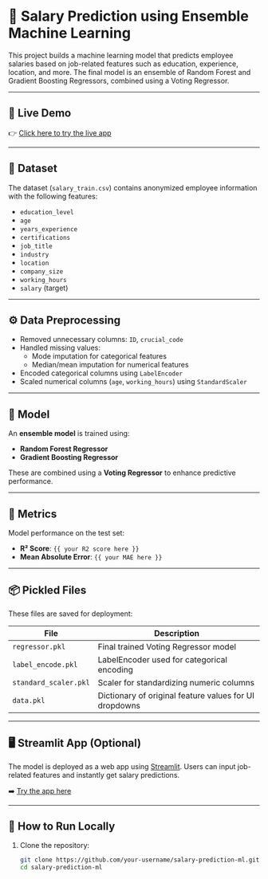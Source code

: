 # 🧠 Salary Prediction using Ensemble Machine Learning

This project builds a machine learning model that predicts employee salaries based on job-related features such as education, experience, location, and more. The final model is an ensemble of Random Forest and Gradient Boosting Regressors, combined using a Voting Regressor.

---

## 🔗 Live Demo

👉 [Click here to try the live app](https://salaryprediction-dg33wig2agpnn4mq7hjf4h.streamlit.app/)

---

## 📁 Dataset

The dataset (`salary_train.csv`) contains anonymized employee information with the following features:

- `education_level`
- `age`
- `years_experience`
- `certifications`
- `job_title`
- `industry`
- `location`
- `company_size`
- `working_hours`
- `salary` (target)

---

## ⚙️ Data Preprocessing

- Removed unnecessary columns: `ID`, `crucial_code`
- Handled missing values:
  - Mode imputation for categorical features
  - Median/mean imputation for numerical features
- Encoded categorical columns using `LabelEncoder`
- Scaled numerical columns (`age`, `working_hours`) using `StandardScaler`

---

## 🧪 Model

An **ensemble model** is trained using:

- **Random Forest Regressor**
- **Gradient Boosting Regressor**

These are combined using a **Voting Regressor** to enhance predictive performance.

---

## 🧾 Metrics

Model performance on the test set:

- **R² Score**: `{{ your R2 score here }}`
- **Mean Absolute Error**: `{{ your MAE here }}`

---

## 📦 Pickled Files

These files are saved for deployment:

| File | Description |
|------|-------------|
| `regressor.pkl` | Final trained Voting Regressor model |
| `label_encode.pkl` | LabelEncoder used for categorical encoding |
| `standard_scaler.pkl` | Scaler for standardizing numeric columns |
| `data.pkl` | Dictionary of original feature values for UI dropdowns |

---

## 🖥 Streamlit App (Optional)

The model is deployed as a web app using [Streamlit](https://streamlit.io/). Users can input job-related features and instantly get salary predictions.

➡️ [Try the app here](https://salaryprediction-dg33wig2agpnn4mq7hjf4h.streamlit.app/)

---

## 🚀 How to Run Locally

1. Clone the repository:
   ```bash
   git clone https://github.com/your-username/salary-prediction-ml.git
   cd salary-prediction-ml

